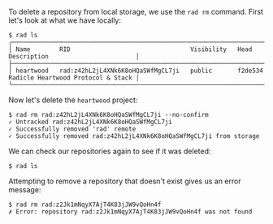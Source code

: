 To delete a repository from local storage, we use the `rad rm` command.
First let's look at what we have locally:

```
$ rad ls
╭───────────────────────────────────────────────────────────────────────────────────────────────────────────╮
│ Name        RID                                 Visibility   Head      Description                        │
├───────────────────────────────────────────────────────────────────────────────────────────────────────────┤
│ heartwood   rad:z42hL2jL4XNk6K8oHQaSWfMgCL7ji   public       f2de534   Radicle Heartwood Protocol & Stack │
╰───────────────────────────────────────────────────────────────────────────────────────────────────────────╯
```

Now let's delete the `heartwood` project:

```
$ rad rm rad:z42hL2jL4XNk6K8oHQaSWfMgCL7ji --no-confirm
✓ Untracked rad:z42hL2jL4XNk6K8oHQaSWfMgCL7ji
✓ Successfully removed 'rad' remote
✓ Successfully removed rad:z42hL2jL4XNk6K8oHQaSWfMgCL7ji from storage
```

We can check our repositories again to see if it was deleted:

```
$ rad ls
```

Attempting to remove a repository that doesn't exist gives us an error message:

``` (fail)
$ rad rm rad:z2Jk1mNqyX7AjT4K83jJW9vQoHn4f
✗ Error: repository rad:z2Jk1mNqyX7AjT4K83jJW9vQoHn4f was not found
```
